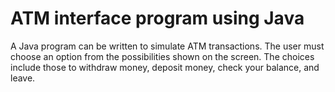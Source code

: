 # ATM interface program using Java

A Java program can be written to simulate ATM transactions. The user must choose an option from the possibilities shown on the screen. The choices include those to withdraw money, deposit money, check your balance, and leave.
